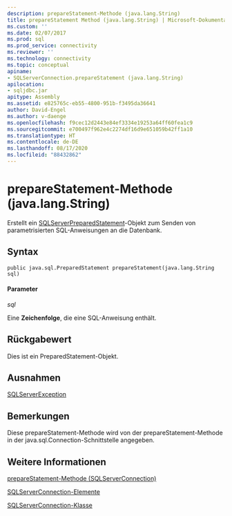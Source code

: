 ```yaml
---
description: prepareStatement-Methode (java.lang.String)
title: prepareStatement Method (java.lang.String) | Microsoft-Dokumentation
ms.custom: ''
ms.date: 02/07/2017
ms.prod: sql
ms.prod_service: connectivity
ms.reviewer: ''
ms.technology: connectivity
ms.topic: conceptual
apiname:
- SQLServerConnection.prepareStatement (java.lang.String)
apilocation:
- sqljdbc.jar
apitype: Assembly
ms.assetid: e825765c-eb55-4800-951b-f3495da36641
author: David-Engel
ms.author: v-daenge
ms.openlocfilehash: f9cec12d2443e84ef3334e19253a64ff60fea1c9
ms.sourcegitcommit: e700497f962e4c2274df16d9e651059b42ff1a10
ms.translationtype: HT
ms.contentlocale: de-DE
ms.lasthandoff: 08/17/2020
ms.locfileid: "88432862"
---
```

# <a name="preparestatement-method-javalangstring"></a>prepareStatement-Methode (java.lang.String)

Erstellt ein [SQLServerPreparedStatement](./sqlserverpreparedstatement-class.md)-Objekt zum Senden von parametrisierten SQL-Anweisungen an die Datenbank.

## <a name="syntax"></a>Syntax

```
public java.sql.PreparedStatement prepareStatement(java.lang.String sql)
```

#### <a name="parameters"></a>Parameter
*sql*

Eine **Zeichenfolge**, die eine SQL-Anweisung enthält.

## <a name="return-value"></a>Rückgabewert
Dies ist ein PreparedStatement-Objekt.

## <a name="exceptions"></a>Ausnahmen  
[SQLServerException](./sqlserverexception-class.md)

## <a name="remarks"></a>Bemerkungen
Diese prepareStatement-Methode wird von der prepareStatement-Methode in der java.sql.Connection-Schnittstelle angegeben.

## <a name="see-also"></a>Weitere Informationen

[prepareStatement-Methode &#40;SQLServerConnection&#41;](./preparestatement-method-sqlserverconnection.md)

[SQLServerConnection-Elemente](./sqlserverconnection-members.md)

[SQLServerConnection-Klasse](./sqlserverconnection-class.md)
